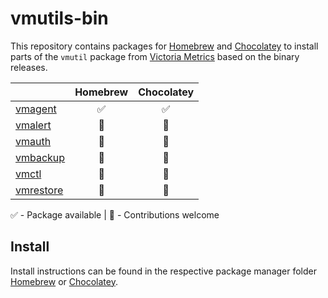 # vmutils-bin

This repository contains packages for [Homebrew](https://brew.sh/) and [Chocolatey](https://community.chocolatey.org/) to install parts of the `vmutil` package from [Victoria Metrics](https://victoriametrics.com/) based on the binary releases.

|                                                              | Homebrew | Chocolatey |
| ------------------------------------------------------------ | :------: | :--------: |
| [vmagent](https://docs.victoriametrics.com/vmagent.html)     |    ✅    |     ✅     |
| [vmalert](https://docs.victoriametrics.com/vmalert.html)     |    🔄    |     🔄     |
| [vmauth](https://docs.victoriametrics.com/vmauth.html)       |    🔄    |     🔄     |
| [vmbackup](https://docs.victoriametrics.com/vmbackup.html)   |    🔄    |     🔄     |
| [vmctl](https://docs.victoriametrics.com/vmctl.html)         |    🔄    |     🔄     |
| [vmrestore](https://docs.victoriametrics.com/vmrestore.html) |    🔄    |     🔄     |

✅ - Package available | 🔄 - Contributions welcome

## Install

Install instructions can be found in the respective package manager folder [Homebrew](./Formula/README.md) or [Chocolatey](./Choco/README.md).
